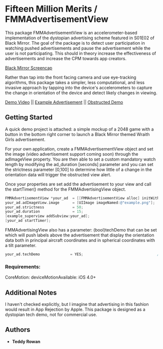 # Fifteen Million Merits / FMMAdvertisementView

This package FMMAdvertisementView is an accelerometer-based implementation of the dystopian advertising scheme featured in S01E02 of Black Mirror. The goal of the package is to detect user participation in watching pushed advertisements and pause the advertisement while the user is not participating. This should in theory increase the effectiveness of advertisements and increase the CPM towards app creators. 

[Black Mirror Screencap](./resources/screens/obstructed-view-1.png)

Rather than tap into the front facing camera and use eye-tracking algorithms, this package takes a simpler, less computational, and less invasive approach by tapping into the device's accelerometers to capture the change in orientation of the device and detect likely changes in viewing. 

[Demo Video](./resources/fmm_demo.mov) || [Example Advertisement](./app-screens/ad_demo.PNG) || [Obstructed Demo](./app-screens/obstructed_demo.PNG)

## Getting Started

A quick demo project is attached: a simple mockup of a 2048 game with a button in the bottom right corner to launch a Black Mirror themed Wraith Girls advertisement. 

For your own application, create a FMMAdvertisementView object and set the image (video advertisement support coming soon) through the adImageView property. You are then able to set a custom mandatory watch length by modifying the ad_duration [seconds] parameter and you can set the strictness parameter [0,100] to determine how little of a change in the orientation data will trigger the obstructed view alert. 

Once your properties are set add the advertisement to your view and call the startTimer() method for the FMMAdvertisingView object. 

```objective-c
FMMAdvertisementView *your_ad  = [[FMMAdvertisementView alloc] initWithFrame:example_superview.frame];
your_ad.adImageView.image      = [UIImage imageNamed:@"example.png"];  // replace with your ad image
your_ad.strictness             = 50;                                   // the default setting [0,100]
your_ad.duration               = 15;                                   // seconds
[example_superview addSubview:your_ad];
[your_ad startTimer];                                                  // begin watch countdown
```

FMMAdvertisingView also has a parameter: (bool)techDemo that can be set which will push labels above the advertisement that display the orientation data both in principal aircraft coordinates and in spherical coordinates with a tilt parameter.

```objective-c
your_ad.techDemo              = YES;                                  // should show orientation labels
```

### Requirements:

CoreMotion: deviceMotionAvailable: iOS 4.0+


## Additional Notes

I haven't checked explicitly, but I imagine that advertising in this fashion would result in App Rejection by Apple. This package is designed as a dystopian tech demo, not for commercial use. 

## Authors

* **Teddy Rowan**
